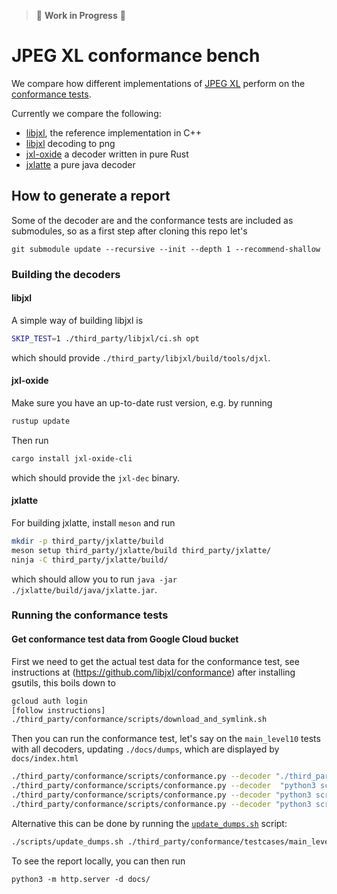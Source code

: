 > :construction: **Work in Progress** :construction:

# JPEG XL conformance bench

We compare how different implementations of [JPEG XL](https://jpegxl.info/) perform on the
[conformance tests](https://github.com/libjxl/conformance).

Currently we compare the following:

 - [libjxl](https://github.com/libjxl/libjxl), the reference implementation in C++
 - [libjxl](https://github.com/libjxl/libjxl) decoding to png
 - [jxl-oxide](https://github.com/tirr-c/jxl-oxide) a decoder written in pure Rust
 - [jxlatte](https://github.com/Traneptora/jxlatte) a pure java decoder


## How to generate a report

Some of the decoder are and the conformance tests are included as submodules, so as a first step after cloning this repo let's
```
git submodule update --recursive --init --depth 1 --recommend-shallow
 ```



### Building the decoders

#### libjxl
A simple way of building libjxl is
```bash
SKIP_TEST=1 ./third_party/libjxl/ci.sh opt
```
which should provide `./third_party/libjxl/build/tools/djxl`.

#### jxl-oxide
Make sure you have an up-to-date rust version, e.g. by running
```bash
rustup update
```

Then run
```bash
cargo install jxl-oxide-cli
```
which should provide the `jxl-dec` binary.

#### jxlatte
For building jxlatte, install `meson` and run
```bash
mkdir -p third_party/jxlatte/build
meson setup third_party/jxlatte/build third_party/jxlatte/
ninja -C third_party/jxlatte/build/
```
which should allow you to run `java -jar ./jxlatte/build/java/jxlatte.jar`.

### Running the conformance tests

#### Get conformance test data from Google Cloud bucket
First we need to get the actual test data for the conformance test, see instructions at
(https://github.com/libjxl/conformance) after installing gsutils, this boils down to
```bash
gcloud auth login
[follow instructions]
./third_party/conformance/scripts/download_and_symlink.sh
```

Then you can run the conformance test, let's say on the `main_level10` tests with all decoders, updating `./docs/dumps`, which are displayed by `docs/index.html`
```bash
./third_party/conformance/scripts/conformance.py --decoder "./third_party/libjxl/build/tools/djxl"  --corpus  ./third_party/conformance/testcases/main_level10.txt --results=./docs/dumps/dump_djxl.json
./third_party/conformance/scripts/conformance.py --decoder  "python3 scripts/wrap_png.py --decoder './third_party/libjxl/build/tools/djxl %s %s'"  --corpus  ./third_party/conformance/testcases/main_level10.txt --results=./docs/dumps/dump_djxl_via_png.json
./third_party/conformance/scripts/conformance.py --decoder "python3 scripts/wrap_png.py --decoder 'jxl-dec %s -o %s'"  --corpus  ./third_party/conformance/testcases/main_level10.txt --results=./docs/dumps/dump_jxl-dec.json
./third_party/conformance/scripts/conformance.py --decoder "python3 scripts/wrap_png.py --decoder 'java -jar ./third_party/jxlatte/build/java/jxlatte.jar %s %s'"  --corpus  ./third_party/conformance/testcases/main_level10.txt --results=./docs/dumps/dump_jxlatte.json
```
Alternative this can be done by running the [`update_dumps.sh`](./scripts/update_dumps.sh) script:
```bash
./scripts/update_dumps.sh ./third_party/conformance/testcases/main_level10.txt ./docs/dumps/

```
To see the report locally, you can then run
```
python3 -m http.server -d docs/
```
